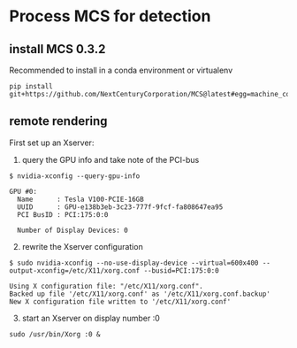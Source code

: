 # Process MCS for detection

## install MCS 0.3.2

Recommended to install in a conda environment or virtualenv

```
pip install git+https://github.com/NextCenturyCorporation/MCS@latest#egg=machine_common_sense
```

## remote rendering

First set up an Xserver:

1. query the GPU info and take note of the PCI-bus
```
$ nvidia-xconfig --query-gpu-info

GPU #0:
  Name      : Tesla V100-PCIE-16GB
  UUID      : GPU-e138b3eb-3c23-777f-9fcf-fa808647ea95
  PCI BusID : PCI:175:0:0

  Number of Display Devices: 0
```

2. rewrite the Xserver configuration

```
$ sudo nvidia-xconfig --no-use-display-device --virtual=600x400 --output-xconfig=/etc/X11/xorg.conf --busid=PCI:175:0:0

Using X configuration file: "/etc/X11/xorg.conf".
Backed up file '/etc/X11/xorg.conf' as '/etc/X11/xorg.conf.backup'
New X configuration file written to '/etc/X11/xorg.conf'
```

3. start an Xserver on display number :0 

```
sudo /usr/bin/Xorg :0 &
```

